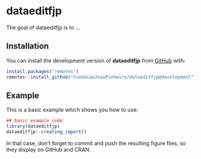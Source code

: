 
<!-- README.md is generated from README.Rmd. Please edit that file -->

# dataeditfjp

<!-- badges: start -->
<!-- badges: end -->

The goal of dataeditfjp is to …

## Installation

You can install the development version of **dataeditfjp** from
[GitHub](https://github.com/) with:

``` r
install.packages("remotes")
remotes::install_github("FundacaoJoaoPinheiro/dataeditfjp@development")
```

## Example

This is a basic example which shows you how to use:

``` r
## basic example code
library(dataeditfjp)
dataeditfjp::creating_report()
```

In that case, don’t forget to commit and push the resulting figure
files, so they display on GitHub and CRAN.
